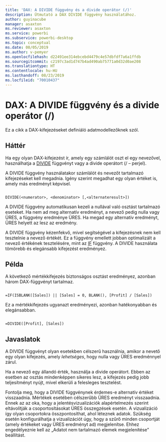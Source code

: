 ```yaml
---
title: 'DAX: A DIVIDE függvény és a divide operátor (/)'
description: Útmutató a DAX DIVIDE függvény használatához.
author: guyinacube
manager: asaxton
ms.reviewer: asaxton
ms.service: powerbi
ms.subservice: powerbi-desktop
ms.topic: conceptual
ms.date: 08/05/2019
ms.author: v-pemyer
ms.openlocfilehash: d22491ee314ebcebd4479c4e57dbfdf7a6a1ffdb
ms.sourcegitcommit: c2197c3ad1d747b4ad490ab75771a0d32d0ae208
ms.translationtype: HT
ms.contentlocale: hu-HU
ms.lasthandoff: 08/23/2019
ms.locfileid: "70010437"
---
```

# <a name="dax-divide-function-vs-divide-operator-"></a>DAX: A DIVIDE függvény és a divide operátor (/)

Ez a cikk a DAX-kifejezéseket definiáló adatmodellezőknek szól.

## <a name="background"></a>Háttér

Ha egy olyan DAX-kifejezést ír, amely egy számlálót oszt el egy nevezővel, használhatja a [DIVIDE](/dax/divide-function-dax) függvényt vagy a divide operátort (/ – perjel).

A DIVIDE függvény használatakor számlálót és nevezőt tartalmazó kifejezéseket kell megadnia. Igény szerint megadhat egy olyan értéket is, amely más eredményt képvisel.

```dax

DIVIDE(<numerator>, <denominator> [,<alternateresult>])

```

A DIVIDE függvény automatikusan kezeli a nullával való osztást tartalmazó eseteket. Ha nem ad meg alternatív eredményt, a nevező pedig nulla vagy ÜRES, a függvény eredménye ÜRES. Ha megad egy alternatív eredményt, ÜRES helyett az lesz az eredmény.

A DIVIDE függvény kézenfekvő, mivel segítségével a kifejezésnek nem kell tesztelnie a nevező értékét. Ez a függvény emellett jobban optimalizált a nevező értékének tesztelésére, mint az [IF](/dax/if-function-dax) függvény. A DIVIDE használata tömörebb és elegánsabb kifejezést eredményez.

## <a name="example"></a>Példa

A következő mértékkifejezés biztonságos osztást eredményez, azonban három DAX-függvényt tartalmaz.

```dax

=IF(ISBLANK([Sales]) || [Sales] = 0, BLANK(), [Profit] / [Sales])

```

Ez a mértékkifejezés ugyanazt eredményezi, azonban hatékonyabban és elegánsabban.

```dax

=DIVIDE([Profit], [Sales])

```

## <a name="recommendations"></a>Javaslatok

A DIVIDE függvényt olyan esetekben célszerű használnia, amikor a nevető egy olyan kifejezés, amely _lehetséges_, hogy nulla vagy ÜRES eredménnyel zárul.

Ha a nevező egy állandó érték, használja a divide operátort. Ebben az esetben az osztás mindenképpen sikeres lesz, a kifejezés pedig jobb teljesítményt nyújt, mivel elkerüli a felesleges tesztelést.

Fontolja meg, hogy a DIVIDE függvénynek érdemes-e alternatív értéket visszaadnia. Mértékek esetében célszerűbb ÜRES eredményt visszaadnia. Ennek az az oka, hogy a jelentésvizualizációk alapértelmezés szerint eltávolítják a csoportosításokat ÜRES összegzések esetén. A vizualizáció így olyan csoportokra összpontosíthat, ahol léteznek adatok. Szükség esetén konfigurálhatja a vizualizációt úgy, hogy a szűrő minden csoportját (amely értékeket vagy ÜRES eredményt ad) megjelenítse. Ehhez engedélyeznie kell az „Adatot nem tartalmazó elemek megjelenítése” beállítást.

